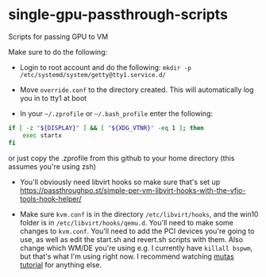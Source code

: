 # single-gpu-passthrough-scripts
Scripts for passing GPU to VM

Make sure to do the following:
- Login to root account and do the following:
``mkdir -p /etc/systemd/system/getty@tty1.service.d/``

- Move ``override.conf`` to the directory created. This will automatically log you in to tty1 at boot

- In your ``~/.zprofile`` or ``~/.bash_profile`` enter the following:
```bash
if [ -z "${DISPLAY}" ] && [ "${XDG_VTNR}" -eq 1 ]; then
    exec startx
fi
```
or just copy the .zprofile from this github to your home directory (this assumes you're using zsh)

- You'll obviously need libvirt hooks so make sure that's set up https://passthroughpo.st/simple-per-vm-libvirt-hooks-with-the-vfio-tools-hook-helper/

- Make sure ``kvm.conf`` is in the directory ``/etc/libvirt/hooks``, and the win10 folder is in ``/etc/libvirt/hooks/qemu.d``. You'll need to make some changes to ``kvm.conf``. You'll need to add the PCI devices you're going to use, as well as edit the start.sh and revert.sh scripts with them. Also change which WM/DE you're using e.g. I currently have ``killall bspwm``, but that's what I'm using right now.
I recommend watching [mutas tutorial](https://www.youtube.com/watch?v=BUSrdUoedTo&t=429s) for anything else.
